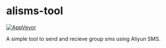 # alisms-tool

[![AppVeyor](https://ci.appveyor.com/api/projects/status/github/qcmiao1998/alisms-tool?branch=master&svg=true)](https://ci.appveyor.com/project/qcmiao1998/alisms-tool)

A simple tool to send and recieve group sms using Aliyun SMS.
